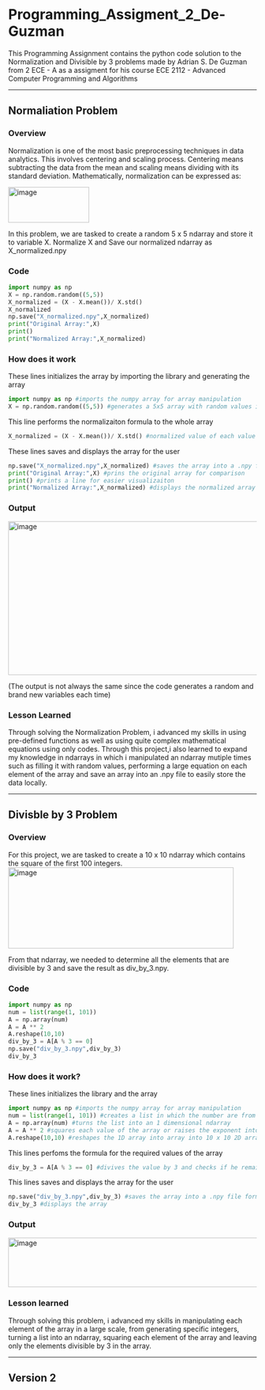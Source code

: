 # Programming_Assigment_2_De-Guzman
This Programming Assignment contains the python code solution to the Normalization and Divisible by 3 problems made by Adrian S. De Guzman from 2 ECE - A as a assigment for his course ECE 2112 - Advanced Computer Programming and Algorithms
___
## Normaliation Problem

### Overview
Normalization is one of the most basic preprocessing techniques in
data analytics. This involves centering and scaling process. Centering means subtracting the data from the
mean and scaling means dividing with its standard deviation. Mathematically, normalization can be
expressed as:

<img width="164" height="72" alt="image" src="https://github.com/user-attachments/assets/9b534cfe-f78a-48c4-876b-2295ba181020" />

In this problem, we are tasked to create a random 5 x 5 ndarray and store it to variable X. Normalize X and Save our normalized ndarray as X_normalized.npy

### Code
```python
import numpy as np
X = np.random.random((5,5))
X_normalized = (X - X.mean())/ X.std()
X_normalized
np.save("X_normalized.npy",X_normalized)
print("Original Array:",X)
print()
print("Normalized Array:",X_normalized)
```
### How does it work
These lines initializes the array by importing the library and generating the array
```python
import numpy as np #imports the numpy array for array manipulation
X = np.random.random((5,5)) #generates a 5x5 array with random values inside
```
This line performs the normalizaiton formula to the whole array
```python
X_normalized = (X - X.mean())/ X.std() #normalized value of each value in the array
```
These lines saves and displays the array for the user
```python
np.save("X_normalized.npy",X_normalized) #saves the array into a .npy file format
print("Original Array:",X) #prins the original array for comparison
print() #prints a line for easier visualizaiton
print("Normalized Array:",X_normalized) #displays the normalized array
```
### Output
<img width="891" height="311" alt="image" src="https://github.com/user-attachments/assets/4979e375-5773-47fd-b2ea-1a24b10a06d7" />

(The output is not always the same since the code generates a random and brand new variables each time)

### Lesson Learned
Through solving the Normalization Problem, i advanced my skills in using pre-defined functions as well as using quite complex mathematical equations using only codes. Through this project,i also learned to expand my knowledge in ndarrays in which i manipulated an ndarray mutiple times such as filling it with random values, performing a large equation on each element of the array and save an array into an .npy file to easily store the data locally.
*** 
## Divisble by 3 Problem

### Overview
For this project, we are tasked to create a 10 x 10 ndarray which contains the square of the first 100 integers.
<img width="457" height="164" alt="image" src="https://github.com/user-attachments/assets/eb8a963d-f72d-445f-aa45-73a798c41668" />

From that ndarray, we needed to determine all the elements that are divisible by 3 and save the result as div_by_3.npy.

### Code
```python
import numpy as np
num = list(range(1, 101))
A = np.array(num)
A = A ** 2
A.reshape(10,10)
div_by_3 = A[A % 3 == 0]
np.save("div_by_3.npy",div_by_3)
div_by_3
```
### How does it work?
These lines initializes the library and the array
```python
import numpy as np #imports the numpy array for array manipulation 
num = list(range(1, 101)) #creates a list in which the number are from 1-100
A = np.array(num) #turns the list into an 1 dimensional ndarray
A = A ** 2 #squares each value of the array or raises the exponent into 2
A.reshape(10,10) #reshapes the 1D array into array into 10 x 10 2D array
```
This lines perfoms the formula for the required values of the array
```python
div_by_3 = A[A % 3 == 0] #divives the value by 3 and checks if he remainder of the quotient is 0 and puts it in the array
```
This lines saves and displays the array for the user
```python
np.save("div_by_3.npy",div_by_3) #saves the array into a .npy file format
div_by_3 #displays the array
```
### Output
<img width="818" height="100" alt="image" src="https://github.com/user-attachments/assets/4d47a1ed-9154-4797-b77a-2a4b9ba1c7fc" />

### Lesson learned
Through solving this problem, i advanced my skills in manipulating each element of the array in a large scale, from generating specific integers, turning a list into an ndarray, squaring each element of the array and leaving only the elements divisible by 3 in the array.
___
## Version 2

